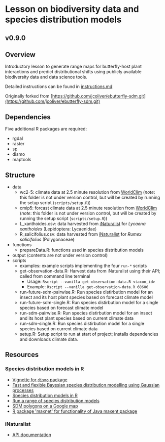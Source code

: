 # Lesson on biodiversity data and species distribution models
## v0.9.0

## Overview
Introductory lesson to generate range maps for butterfly-host plant interactions and predict distributional shifts using publicly available biodiversity data and data science tools.

Detailed instructions can be found in [instructions.md](instructions.md)

Originally forked from [https://github.com/jcoliver/ebutterfly-sdm.git](https://github.com/jcoliver/ebutterfly-sdm.git)

## Dependencies
Five additional R packages are required:

+ rgdal
+ raster
+ sp
+ dismo
+ maptools

## Structure
+ data
  + wc2-5: climate data at 2.5 minute resolution from [WorldClim](http://www.worldclim.org) (_note_: this folder is not under version control, but will be created by running the setup script (`scripts/setup.R`))
  + cmip5: forcast climate data at 2.5 minute resolution from [WorldClim](http://www.worldclim.org) (_note_: this folder is not under version control, but will be created by running the setup script (`scripts/setup.R`))
  + L_xanthoides.csv: data harvested from [iNaturalist](http://www.inaturalist.org) for _Lycaena xanthoides_ (Lepidoptera: Lycaenidae)
  + R_salicifolius.csv: data harvested from [iNaturalist](http://www.inaturalist.org) for _Rumex salicifolius_ (Polygonaceae)
+ functions
  + prepareData.R: functions used in species distribution models
+ output (contents are not under version control)
+ scripts
  + examples: example scripts implementing the four `run-*` scripts
  + get-observation-data.R: Harvest data from iNaturalist using their API; 
  called from command line terminal
    + Usage: `Rscript --vanilla get-observation-data.R <taxon_id>`
    + Example: `Rscript --vanilla get-observation-data.R 60606`
  + run-future-sdm-pairwise.R: Run species distirbution model for an insect and its host plant species based on forecast climate model
  + run-future-sdm-single.R: Run species distirbution model for a single species based on forecast climate model
  + run-sdm-pairwise.R: Run species distirbution model for an insect and its host plant species based on current climate data
  + run-sdm-single.R: Run species distirbution model for a single species based on current climate data
  + setup.R: Setup script to run at start of project; installs dependencies and downloads climate data.

## Resources
### Species distribution models in R
+ [Vignette for `dismo` package](https://cran.r-project.org/web/packages/dismo/vignettes/sdm.pdf)
+ [Fast and flexible Bayesian species distribution modelling using Gaussian processes](http://onlinelibrary.wiley.com/doi/10.1111/2041-210X.12523/pdf)
+ [Species distribution models in R](http://www.molecularecologist.com/2013/04/species-distribution-models-in-r/)
+ [Run a range of species distribution models](https://rdrr.io/cran/biomod2/man/BIOMOD_Modeling.html)
+ [SDM polygons on a Google map](https://rdrr.io/rforge/dismo/man/gmap.html)
+ [R package 'maxnet' for functionality of Java maxent package](https://cran.r-project.org/web/packages/maxnet/maxnet.pdf)

### iNaturalist
+ [API documentation](https://www.inaturalist.org/pages/api+reference)